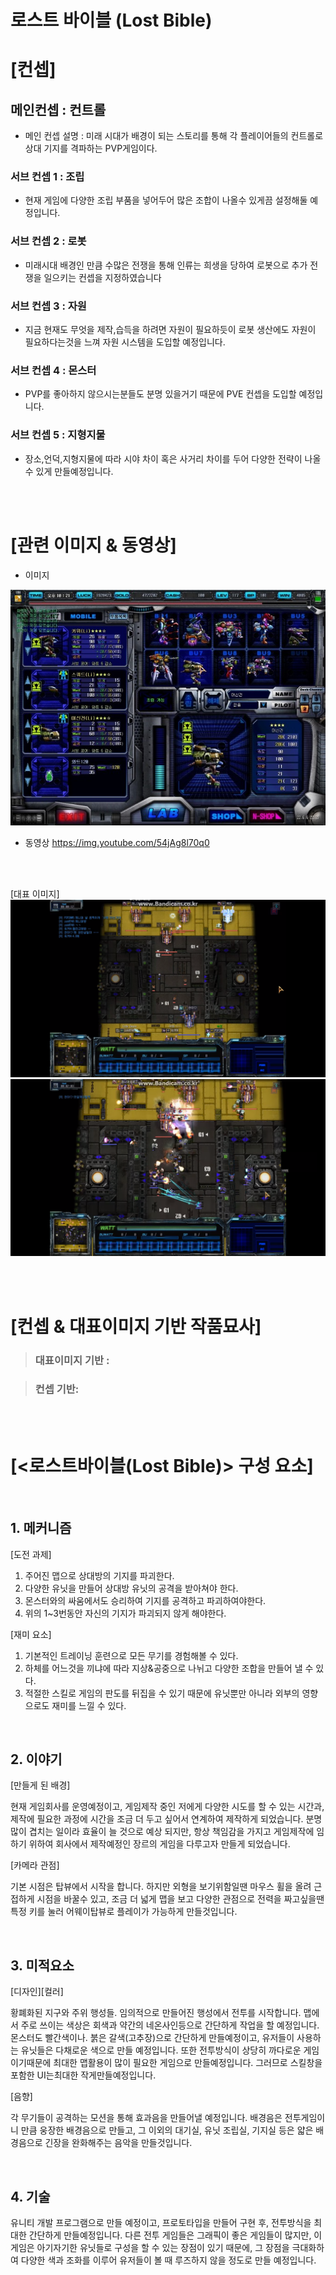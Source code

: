 # 로스트 바이블 (Lost Bible)

# [컨셉]

## 메인컨셉 : 컨트롤

- 메인 컨셉 설명 : 미래 시대가 배경이 되는 스토리를 통해 각 플레이어들의 컨트롤로 상대 기지를 격파하는 PVP게임이다.

### 서브 컨셉 1 : 조립

- 현재 게임에 다양한 조립 부품을 넣어두어 많은 조합이 나올수 있게끔 설정해둘 예정입니다.

### 서브 컨셉 2 : 로봇

- 미래시대 배경인 만큼 수많은 전쟁을 통해 인류는 희생을 당하여 로봇으로 추가 전쟁을 일으키는 컨셉을 지정하였습니다

### 서브 컨셉 3 : 자원

- 지금 현재도 무엇을 제작,습득을 하려면 자원이 필요하듯이 로봇 생산에도 자원이 필요하다는것을 느껴 자원 시스템을 도입할 예정입니다.

### 서브 컨셉 4 : 몬스터

- PVP를 좋아하지 않으시는분들도 분명 있을거기 때문에 PVE 컨셉을 도입할 예정입니다.

### 서브 컨셉 5 : 지형지물

- 장소,언덕,지형지물에 따라 시야 차이 혹은 사거리 차이를 두어 다양한 전략이 나올 수 있게 만들예정입니다.

<br><br>

# [관련 이미지 & 동영상]

- 이미지
<img src="./img/assemble.jpg">

- 동영상 
https://img.youtube.com/54jAg8l70q0

<br><br>

[대표 이미지]
![그림](./img/mainplay1.png)
![그림](./img/mainplay2.png)

<br><br>

# [컨셉 & 대표이미지 기반 작품묘사]

> ### 대표이미지 기반 :

> ### 컨셉 기반:

<br><br>

# [<로스트바이블(Lost Bible)> 구성 요소]

<br>

## 1. 메커니즘

[도전 과제]

1) 주어진 맵으로 상대방의 기지를 파괴한다.
2) 다양한 유닛을 만들어 상대방 유닛의 공격을 받아쳐야 한다.
3) 몬스터와의 싸움에서도 승리하여 기지를 공격하고 파괴하여야한다.
4) 위의 1~3번동안 자신의 기지가 파괴되지 않게 해야한다.

[재미 요소]

1) 기본적인 트레이닝 훈련으로 모든 무기를 경험해볼 수 있다.
2) 하체를 어느것을 끼냐에 따라 지상&공중으로 나뉘고 다양한 조합을 만들어 낼 수 있다.
3) 적절한 스킬로 게임의 판도를 뒤집을 수 있기 때문에 유닛뿐만 아니라 외부의 영향으로도 
    재미를 느낄 수 있다.

<br>

## 2. 이야기

[만들게 된 배경]  

현재 게임회사를 운영예정이고, 게임제작 중인 저에게 다양한 시도를 할 수 있는 시간과, 제작에 필요한 과정에
시간을 조금 더 두고 싶어서 연계하여 제작하게 되었습니다. 분명 많이 겹치는 일이라 효율이 늘 것으로 예상
되지만, 항상 책임감을 가지고 게임제작에 임하기 위하여 회사에서 제작예정인 장르의 게임을 다루고자
만들게 되었습니다.

[카메라 관점]  

기본 시점은 탑뷰에서 시작을 합니다. 하지만 외형을 보기위함일땐 마우스 휠을 올려 근접하게 시점을
바꿀수 있고, 조금 더 넓게 맵을 보고 다양한 관점으로 전력을 짜고싶을땐 특정 키를 눌러 어웨이탑뷰로
플레이가 가능하게 만들것입니다.

<br>

## 3. 미적요소

[디자인][컬러]  

황폐화된 지구와 주위 행성들. 임의적으로 만들어진 행성에서 전투를 시작합니다. 맵에서 주로 쓰이는 색상은
회색과 약간의 네온사인등으로 간단하게 작업을 할 예정입니다. 몬스터도 빨간색이나. 붉은 갈색(고추장)으로 
간단하게 만들예정이고, 유저들이 사용하는 유닛들은 다채로운 색으로 만들 예정입니다. 또한 전투방식이 
상당히 까다로운 게임이기때문에 최대한 맵활용이 많이 필요한 게임으로 만들예정입니다. 그러므로 스킬창을 
포함한 UI는최대한 작게만들예정입니다.

[음향]  

각 무기들이 공격하는 모션을 통해 효과음을 만들어낼 예정입니다. 배경음은 전투게임이니 만큼 웅장한
배경음으로 만들고, 그 이외의 대기실, 유닛 조립실, 기지실 등은 얇은 배경음으로 긴장을 완화해주는 음악을
만들것입니다.

<br>

## 4. 기술

유니티 개발 프로그램으로 만들 예정이고, 프로토타입을 만들어 구현 후, 전투방식을 최대한 간단하게
만들예정입니다. 다른 전투 게임들은 그래픽이 좋은 게임들이 많지만, 이 게임은 아기자기한 유닛들로 
구성을 할 수 있는 장점이 있기 때문에, 그 장점을 극대화하여 다양한 색과 조화를 이루어 유저들이 볼 때
루즈하지 않을 정도로 만들 예정입니다.
